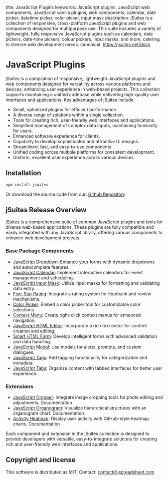 title: JavaScript Plugins
keywords: JavaScript plugins, JavaScript web components, JavaScript vanilla plugins, web components, calendar, date picker, datetime picker, color picker, input mask
description: jSuites is a collection of responsive, cross-platform JavaScript plugins and web components designed for multipurpose use. This suite includes a variety of lightweight, fully responsive JavaScript plugins such as calendars, date pickers, date-time pickers, colour pickers, input masks, and more, catering to diverse web development needs.
canonical: https://jsuites.net/docs

# JavaScript Plugins

jSuites is a compilation of responsive, lightweight JavaScript plugins and web components designed for versatility across various platforms and devices, enhancing user experience in web-based projects. This collection supports maintaining a unified codebase while delivering high-quality user interfaces and applications. Key advantages of jSuites include:

- Small, optimized plugins for efficient performance.
- A diverse range of solutions within a single collection.
- Tools for creating rich, user-friendly web interfaces and applications.
- Simplified management of complex data inputs, maintaining familiarity for users.
- Enhanced software experience for clients.
- Capability to develop sophisticated and attractive UI designs.
- Streamlined, fast, and easy-to-use components.
- Unified coding across multiple platforms for consistent development.
- Uniform, excellent user experience across various devices.


## Installation

```bash
npm install jsuites
```

Or download the source code from our: [Github Repository](https://github.com/jsuites/jsuites)


## jSuites Release Overview

jSuites is a comprehensive suite of common JavaScript plugins and tools for diverse web-based applications. These plugins are fully compatible and easily integrated with any JavaScript library, offering various components to enhance web development projects.

### Base Package Components

- [JavaScript Dropdown](/docs/dropdown): Enhance your forms with dynamic dropdowns and autocomplete features.
- [JavaScript Calendar](/docs/javascript-calendar): Implement interactive calendars for event management and scheduling.
- [JavaScript Input Mask](/docs/javascript-mask): Utilize input masks for formatting and validating data entry.
- [Five-Star Rating](/docs/rating): Integrate a rating system for feedback and review mechanisms.
- [Color Picker](/docs/color-picker): Embed a color picker tool for customizable color selections.
- [Context Menu](/docs/contextmenu): Create right-click context menus for enhanced navigation.
- [JavaScript HTML Editor](/docs/javascript-html-editor): Incorporate a rich text editor for content creation and editing.
- [Smart HTML Form](/docs/rich-form): Develop intelligent forms with advanced validation and data handling.
- [JavaScript Modal](/docs/modal): Use modals for alerts, prompts, and custom dialogues.
- [JavaScript Tags](/docs/javascript-tags): Add tagging functionality for categorization and metadata.
- [JavaScript Tabs](/docs/javascript-tabs): Organize content with tabbed interfaces for better user experience.

### Extensions

- [JavaScript Cropper](/docs/image-cropper): Integrate image cropping tools for photo editing and adjustments. Documentation
- [JavaScript Organogram](/docs/organogram): Visualize hierarchical structures with an organogram chart. Documentation
- [Activity Heatmap](/docs/heatmap): Display user activity with GitHub-style heatmap charts. Documentation

Each component and extension in the jSuites collection is designed to provide developers with versatile, easy-to-integrate solutions for creating rich and user-friendly web interfaces and applications.




## Copyright and license

This software is distributed as MIT. Contact: contact@jspreadsheet.com